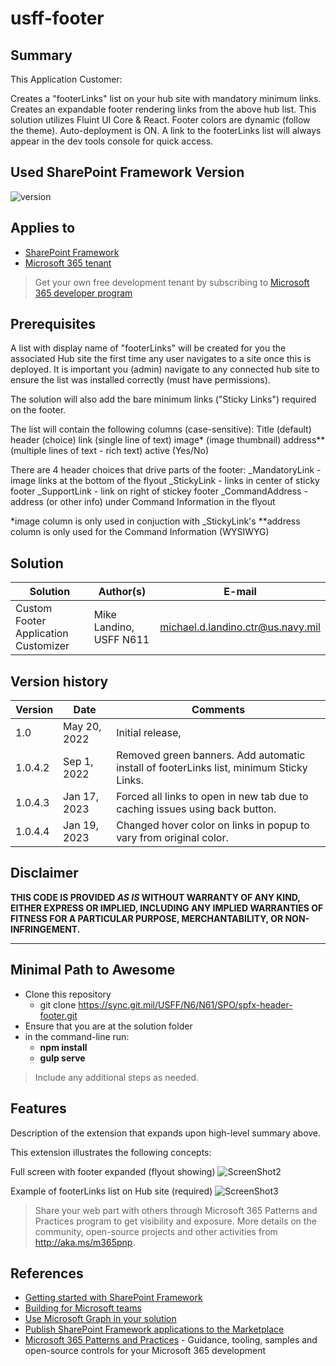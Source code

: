 # usff-footer

## Summary

This Application Customer:

Creates a "footerLinks" list on your hub site with mandatory minimum links.
Creates an expandable footer rendering links from the above hub list.
This solution utilizes Fluint UI Core & React.
Footer colors are dynamic (follow the theme).
Auto-deployment is ON.
A link to the footerLinks list will always appear in the dev tools console for quick access.

## Used SharePoint Framework Version

![version](https://img.shields.io/badge/version-1.13-green.svg)

## Applies to

- [SharePoint Framework](https://aka.ms/spfx)
- [Microsoft 365 tenant](https://docs.microsoft.com/en-us/sharepoint/dev/spfx/set-up-your-developer-tenant)

> Get your own free development tenant by subscribing to [Microsoft 365 developer program](http://aka.ms/o365devprogram)

## Prerequisites

A list with display name of "footerLinks" will be created for you the associated Hub site the first time any user navigates to a site once this is deployed. 
It is important you (admin) navigate to any connected hub site to ensure the list was installed correctly (must have permissions).

The solution will also add the bare minimum links ("Sticky Links") required on the footer.

The list will contain the following columns (case-sensitive):
Title (default)
header (choice)
link (single line of text)
image* (image thumbnail)
address** (multiple lines of text - rich text)
active (Yes/No)

There are 4 header choices that drive parts of the footer:
_MandatoryLink - image links at the bottom of the flyout
_StickyLink - links in center of sticky footer
_SupportLink - link on right of stickey footer
_CommandAddress - address (or other info) under Command Information in the flyout

*image column is only used in conjuction with _StickyLink's
**address column is only used for the Command Information (WYSIWYG)

## Solution

Solution|Author(s)|E-mail
--------|---------|--------
Custom Footer Application Customizer | Mike Landino, USFF N611 | michael.d.landino.ctr@us.navy.mil

## Version history

Version|Date|Comments
-------|----|--------
1.0|May 20, 2022|Initial release,
1.0.4.2|Sep 1, 2022|Removed green banners.  Add automatic install of footerLinks list, minimum Sticky Links.
1.0.4.3|Jan 17, 2023|Forced all links to open in new tab due to caching issues using back button.
1.0.4.4|Jan 19, 2023|Changed hover color on links in popup to vary from original color.

## Disclaimer

**THIS CODE IS PROVIDED *AS IS* WITHOUT WARRANTY OF ANY KIND, EITHER EXPRESS OR IMPLIED, INCLUDING ANY IMPLIED WARRANTIES OF FITNESS FOR A PARTICULAR PURPOSE, MERCHANTABILITY, OR NON-INFRINGEMENT.**

---

## Minimal Path to Awesome

- Clone this repository
  - git clone https://sync.git.mil/USFF/N6/N61/SPO/spfx-header-footer.git
- Ensure that you are at the solution folder
- in the command-line run:
  - **npm install**
  - **gulp serve**

> Include any additional steps as needed.

## Features

Description of the extension that expands upon high-level summary above.

This extension illustrates the following concepts:


Full screen with footer expanded (flyout showing)
![ScreenShot2](/src/extensions/usffCustomHeaderFooter/screenshots/footerExpanded.png)

Example of footerLinks list on Hub site (required)
![ScreenShot3](/src/extensions/usffCustomHeaderFooter/screenshots/footerList.png)



> Share your web part with others through Microsoft 365 Patterns and Practices program to get visibility and exposure. More details on the community, open-source projects and other activities from http://aka.ms/m365pnp.

## References

- [Getting started with SharePoint Framework](https://docs.microsoft.com/en-us/sharepoint/dev/spfx/set-up-your-developer-tenant)
- [Building for Microsoft teams](https://docs.microsoft.com/en-us/sharepoint/dev/spfx/build-for-teams-overview)
- [Use Microsoft Graph in your solution](https://docs.microsoft.com/en-us/sharepoint/dev/spfx/web-parts/get-started/using-microsoft-graph-apis)
- [Publish SharePoint Framework applications to the Marketplace](https://docs.microsoft.com/en-us/sharepoint/dev/spfx/publish-to-marketplace-overview)
- [Microsoft 365 Patterns and Practices](https://aka.ms/m365pnp) - Guidance, tooling, samples and open-source controls for your Microsoft 365 development